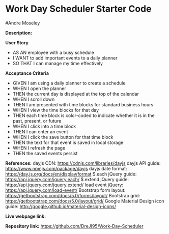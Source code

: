 # Work Day Scheduler Starter Code
#Andre Moseley

**Description:** 

**User Story**
- AS AN employee with a busy schedule
- I WANT to add important events to a daily planner
- SO THAT I can manage my time effectively

**Acceptance Criteria**
- GIVEN I am using a daily planner to create a schedule
- WHEN I open the planner
- THEN the current day is displayed at the top of the calendar
- WHEN I scroll down
- THEN I am presented with time blocks for standard business hours
- WHEN I view the time blocks for that day
- THEN each time block is color-coded to indicate whether it is in the past, present, or future
- WHEN I click into a time block
- THEN I can enter an event
- WHEN I click the save button for that time block
- THEN the text for that event is saved in local storage
- WHEN I refresh the page
- THEN the saved events persist

**References:** 
dayjs CDN: https://cdnjs.com/libraries/dayjs
dayjs API guide: https://www.npmjs.com/package/dayjs
dayjs date format: https://day.js.org/docs/en/display/format
$.each jQuery guide: https://api.jquery.com/jquery.each/
$.extend jQuery guide: https://api.jquery.com/jquery.extend/
load event jQuery: https://api.jquery.com/load-event/
Bootstrap form layout: https://getbootstrap.com/docs/5.0/forms/layout/
Bootstrap grid: https://getbootstrap.com/docs/5.0/layout/grid/
Google Material Design icon guide: http://google.github.io/material-design-icons/

**Live webpage link:**

**Repository link:** https://github.com/DreJI95/Work-Day-Scheduler